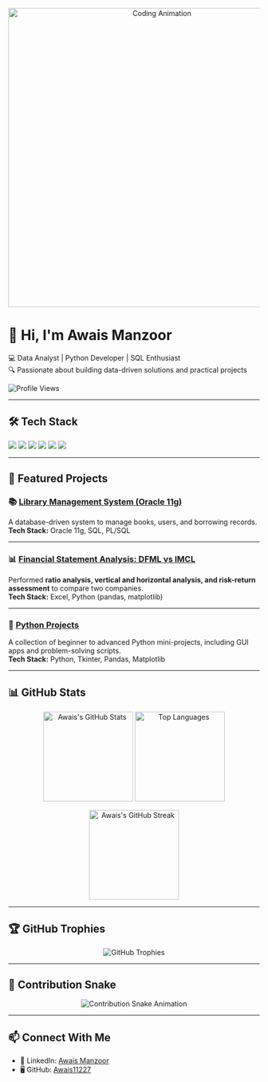 <!-- Banner Image -->
<p align="center">
  <img src="https://media.giphy.com/media/qgQUggAC3Pfv687qPC/giphy.gif" width="600" alt="Coding Animation">
</p>

# 👋 Hi, I'm Awais Manzoor  

💻 Data Analyst | Python Developer | SQL Enthusiast  
🔍 Passionate about building data-driven solutions and practical projects  

<p align="left"> 
  <img src="https://komarev.com/ghpvc/?username=Awais11227&label=Profile%20Views&color=0e75b6&style=flat" alt="Profile Views" /> 
</p>

---

## 🛠️ Tech Stack  

<p align="left">
  <img src="https://img.shields.io/badge/Python-3776AB?style=for-the-badge&logo=python&logoColor=white" />
  <img src="https://img.shields.io/badge/Oracle-F80000?style=for-the-badge&logo=oracle&logoColor=white" />
  <img src="https://img.shields.io/badge/SQL-336791?style=for-the-badge&logo=postgresql&logoColor=white" />
  <img src="https://img.shields.io/badge/Excel-217346?style=for-the-badge&logo=microsoft-excel&logoColor=white" />
  <img src="https://img.shields.io/badge/Tkinter-FF6F00?style=for-the-badge&logo=python&logoColor=white" />
  <img src="https://img.shields.io/badge/Matplotlib-003B57?style=for-the-badge&logo=plotly&logoColor=white" />
</p>

---

## 🚀 Featured Projects  

### 📚 [Library Management System (Oracle 11g)](https://github.com/Awais11227/library-management-system-oracle11g)  
A database-driven system to manage books, users, and borrowing records.  
**Tech Stack:** Oracle 11g, SQL, PL/SQL  

---

### 📊 [Financial Statement Analysis: DFML vs IMCL](https://github.com/Awais11227/Financial-Statement-Analysis-DFML-vs-IMCL)  
Performed **ratio analysis, vertical and horizontal analysis, and risk-return assessment** to compare two companies.  
**Tech Stack:** Excel, Python (pandas, matplotlib)  

---

### 🐍 [Python Projects](https://github.com/Awais11227/Python-Projects-)  
A collection of beginner to advanced Python mini-projects, including GUI apps and problem-solving scripts.  
**Tech Stack:** Python, Tkinter, Pandas, Matplotlib  

---

## 📊 GitHub Stats  

<p align="center">
  <img src="https://github-readme-stats.vercel.app/api?username=Awais11227&show_icons=true&theme=tokyonight" alt="Awais's GitHub Stats" height="180em"/>
  <img src="https://github-readme-stats.vercel.app/api/top-langs/?username=Awais11227&layout=compact&theme=tokyonight" alt="Top Languages" height="180em"/>
</p>

<p align="center">
  <img src="https://github-readme-streak-stats.herokuapp.com/?user=Awais11227&theme=tokyonight" alt="Awais's GitHub Streak" height="180em"/>
</p>

---

## 🏆 GitHub Trophies  

<p align="center">
  <img src="https://github-profile-trophy.vercel.app/?username=Awais11227&theme=tokyonight&no-frame=true&margin-w=10" alt="GitHub Trophies"/>
</p>

---

## 🐍 Contribution Snake  

<p align="center">
  <img src="https://raw.githubusercontent.com/Awais11227/Awais11227/output/github-contribution-grid-snake.svg" alt="Contribution Snake Animation" />
</p>

---

## 📫 Connect With Me  
- 💼 LinkedIn: [Awais Manzoor](https://www.linkedin.com/in/awaismanzoor/)  
- 🖥️ GitHub: [Awais11227](https://github.com/Awais11227)  

